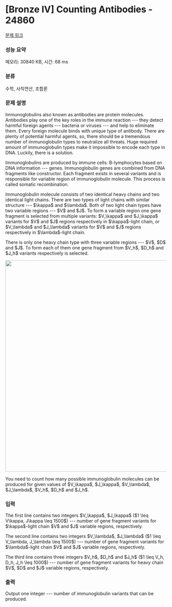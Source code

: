 # [Bronze IV] Counting Antibodies - 24860 

[문제 링크](https://www.acmicpc.net/problem/24860) 

### 성능 요약

메모리: 30840 KB, 시간: 68 ms

### 분류

수학, 사칙연산, 조합론

### 문제 설명

<p>Immunoglobulins also known as antibodies are protein molecules. Antibodies play one of the key roles in the immune reaction --- they detect harmful foreign agents --- bacteria or viruses --- and help to eliminate them. Every foreign molecule binds with unique type of antibody. There are plenty of potential harmful agents, so, there should be a tremendous number of immunoglobulin types to neutralize all threats. Huge required amount of immunoglobulin types make it impossible to encode each type in DNA. Luckily, there is a solution.</p>

<p>Immunoglobulins are produced by immune cells: B-lymphocytes based on DNA information --- genes. Immunoglobulin genes are combined from DNA fragments like constructor. Each fragment exists in several variants and is responsible for variable region of immunoglobulin molecule. This process is called somatic recombination. </p>

<p>Immunoglobulin molecule consists of two identical heavy chains and two identical light chains. There are two types of light chains with similar structure --- $\kappa$ and $\lambda$. Both of two light chain types have two variable regions --- $V$ and $J$. To form a variable region one gene fragment is selected from multiple variants: $V_\kappa$ and $J_\kappa$ variants for $V$ and $J$ regions respectively in $\kappa$-light chain, or $V_\lambda$ and $J_\lambda$ variants for $V$ and $J$ regions respectively in $\lambda$-light chain.</p>

<p>There is only one heavy chain type with three variable regions --- $V$, $D$ and $J$. To form each of them one gene fragment from $V_h$, $D_h$ and $J_h$ variants respectively is selected.</p>

<p style="text-align: center;"><img alt="" src="" style="width: 768px; height: 660px;"></p>

<p>You need to count how many possible immunoglobulin molecules can be produced for given values of $V_\kappa$, $J_\kappa$, $V_\lambda$, $J_\lambda$, $V_h$, $D_h$ and $J_h$.</p>

### 입력 

 <p>The first line contains two integers $V_\kappa$, $J_\kappa$ ($1 \leq V\kappa, J\kappa \leq 1500$) --- number of gene fragment variants for $\kappa$-light chain  $V$ and $J$ variable regions, respectively.</p>

<p>The second line contains two integers $V_\lambda$, $J_\lambda$ ($1 \leq V_\lambda, J_\lambda \leq 1500$) --- number of gene fragment variants for $\lambda$-light chain $V$ and $J$ variable regions, respectively.</p>

<p>The third line contains three integers $V_h$, $D_h$ and $J_h$ ($1 \leq V_h, D_h, J_h \leq 1000$) --- number of gene fragment variants for heavy chain $V$, $D$ and $J$ variable regions, respectively.</p>

### 출력 

 <p>Output one integer --- number of immunoglobulin variants that can be produced.</p>

